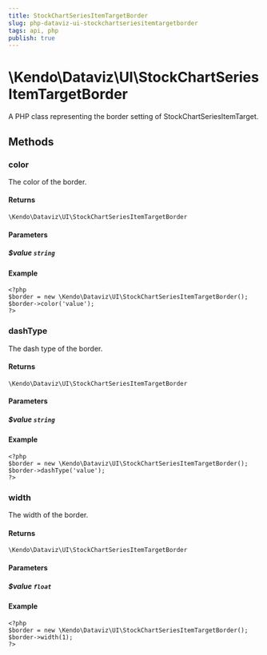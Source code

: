 ```yaml
---
title: StockChartSeriesItemTargetBorder
slug: php-dataviz-ui-stockchartseriesitemtargetborder
tags: api, php
publish: true
---
```


# \Kendo\Dataviz\UI\StockChartSeriesItemTargetBorder

A PHP class representing the border setting of StockChartSeriesItemTarget.


## Methods

### color
The color of the border.

#### Returns
`\Kendo\Dataviz\UI\StockChartSeriesItemTargetBorder`

#### Parameters

##### $value `string`



#### Example 
    <?php
    $border = new \Kendo\Dataviz\UI\StockChartSeriesItemTargetBorder();
    $border->color('value');
    ?>

### dashType
The dash type of the border.

#### Returns
`\Kendo\Dataviz\UI\StockChartSeriesItemTargetBorder`

#### Parameters

##### $value `string`



#### Example 
    <?php
    $border = new \Kendo\Dataviz\UI\StockChartSeriesItemTargetBorder();
    $border->dashType('value');
    ?>

### width
The width of the border.

#### Returns
`\Kendo\Dataviz\UI\StockChartSeriesItemTargetBorder`

#### Parameters

##### $value `float`



#### Example 
    <?php
    $border = new \Kendo\Dataviz\UI\StockChartSeriesItemTargetBorder();
    $border->width(1);
    ?>


